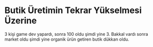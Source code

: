 # Butik Üretimin Tekrar Yükselmesi Üzerine

3 kişi game dev yapardı, sonra 100 oldu şimdi yine 3. Bakkal vardı sonra
market oldu şimdi yine organik ürün getiren butik dükkan oldu.
